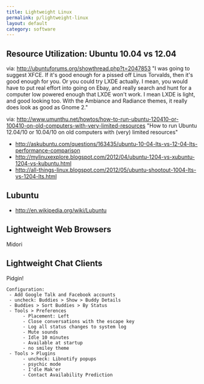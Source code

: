 ```yaml
---
title: Lightweight Linux
permalink: p/lightweight-linux
layout: default
category: software
---
```


Resource Utilization: Ubuntu 10.04 vs 12.04
-------------------------------------------

via: <http://ubuntuforums.org/showthread.php?t=2047853>
"I was going to suggest XFCE. If it's good enough for a pissed off Linus Torvalds, then it's good enough for you. Or you could try LXDE actually. I mean, you would have to put real effort into going on Ebay, and really search and hunt for a computer low powered enough that LXDE won't work. I mean LXDE is light, and good looking too. With the Ambiance and Radiance themes, it really does look as good as Gnome 2."

via: <http://www.umunthu.net/howtos/how-to-run-ubuntu-120410-or-100410-on-old-computers-with-very-limited-resources>
"How to run Ubuntu 12.04/10 or 10.04/10 on old computers with (very) limited resources"

-   <http://askubuntu.com/questions/163435/ubuntu-10-04-lts-vs-12-04-lts-performance-comparison>
-   <http://mylinuxexplore.blogspot.com/2012/04/ubuntu-1204-vs-xubuntu-1204-vs-kubuntu.html>
-   <http://all-things-linux.blogspot.com/2012/05/ubuntu-shootout-1004-lts-vs-1204-lts.html>

Lubuntu
-------

-   <http://en.wikipedia.org/wiki/Lubuntu>

Lightweight Web Browsers
------------------------

Midori

Lightweight Chat Clients
------------------------

Pidgin!

    Configuration:
     - Add Google Talk and Facebook accounts
     - uncheck: Buddies > Show > Buddy Details
     - Buddies > Sort Buddies > By Status
     - Tools > Preferences
          - Placement: Left
          - Close conversations with the escape key
          - Log all status changes to system log
          - Mute sounds
          - Idle 10 minutes
          - Available at startup
          - no smiley theme
     - Tools > Plugins
          - uncheck: Libnotify popups
          - psychic mode
          - I'dle Mak'er
          - Contact Availability Prediction
